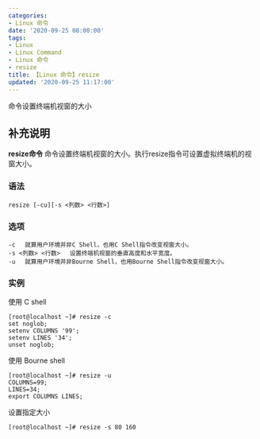 ```yaml
---
categories:
- Linux 命令
date: '2020-09-25 08:00:00'
tags:
- Linux
- Linux Command
- Linux 命令
- resize
title: 【Linux 命令】resize
updated: '2020-09-25 11:17:00'
---
```


命令设置终端机视窗的大小

## 补充说明

**resize命令** 命令设置终端机视窗的大小。执行resize指令可设置虚拟终端机的视窗大小。

###  语法

```shell
resize [-cu][-s <列数> <行数>]
```

###  选项

```shell
-c 　就算用户环境并非C Shell，也用C Shell指令改变视窗大小。
-s <列数> <行数> 　设置终端机视窗的垂直高度和水平宽度。
-u 　就算用户环境并非Bourne Shell，也用Bourne Shell指令改变视窗大小。
```

### 实例

使用 C shell

```shell
[root@localhost ~]# resize -c
set noglob;
setenv COLUMNS '99';
setenv LINES '34';
unset noglob;
```


使用 Bourne shell

```shell
[root@localhost ~]# resize -u
COLUMNS=99;
LINES=34;
export COLUMNS LINES;
```

设置指定大小

```shell
[root@localhost ~]# resize -s 80 160
```


<!-- Linux命令行搜索引擎：https://jaywcjlove.github.io/linux-command/ -->
